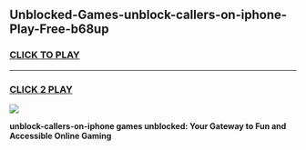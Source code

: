 
## Unblocked-Games-unblock-callers-on-iphone-Play-Free-b68up
<h3>
<a href="https://premium76.site?title=unblock-callers-on-iphone&ref=20M">CLICK TO PLAY</a></h3>
<hr>

<h3>
<a href="https://premium76.site?title=unblock-callers-on-iphone&ref=20M">CLICK 2 PLAY</a>
  
</h3>

<a href="https://premium76.site?title=unblock-callers-on-iphone&ref=19M"><img src="https://clearcache.store/games.png"></a>


**unblock-callers-on-iphone games unblocked: Your Gateway to Fun and Accessible Online Gaming**
